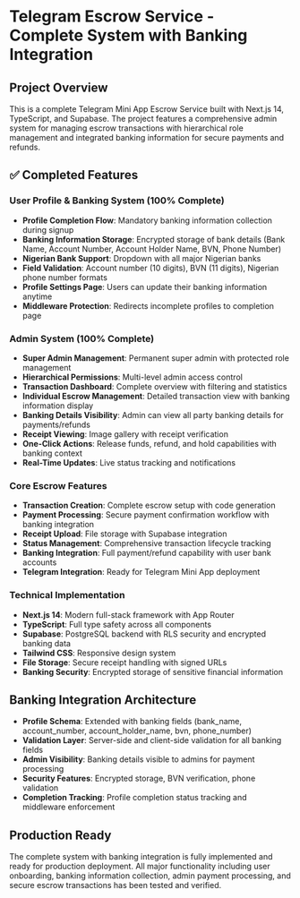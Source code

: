 # Telegram Escrow Service - Complete System with Banking Integration

## Project Overview
This is a complete Telegram Mini App Escrow Service built with Next.js 14, TypeScript, and Supabase. The project features a comprehensive admin system for managing escrow transactions with hierarchical role management and integrated banking information for secure payments and refunds.

## ✅ Completed Features

### User Profile & Banking System (100% Complete)
- **Profile Completion Flow**: Mandatory banking information collection during signup
- **Banking Information Storage**: Encrypted storage of bank details (Bank Name, Account Number, Account Holder Name, BVN, Phone Number)
- **Nigerian Bank Support**: Dropdown with all major Nigerian banks
- **Field Validation**: Account number (10 digits), BVN (11 digits), Nigerian phone number formats
- **Profile Settings Page**: Users can update their banking information anytime
- **Middleware Protection**: Redirects incomplete profiles to completion page

### Admin System (100% Complete)
- **Super Admin Management**: Permanent super admin with protected role management
- **Hierarchical Permissions**: Multi-level admin access control  
- **Transaction Dashboard**: Complete overview with filtering and statistics
- **Individual Escrow Management**: Detailed transaction view with banking information display
- **Banking Details Visibility**: Admin can view all party banking details for payments/refunds
- **Receipt Viewing**: Image gallery with receipt verification
- **One-Click Actions**: Release funds, refund, and hold capabilities with banking context
- **Real-Time Updates**: Live status tracking and notifications

### Core Escrow Features
- **Transaction Creation**: Complete escrow setup with code generation
- **Payment Processing**: Secure payment confirmation workflow with banking integration
- **Receipt Upload**: File storage with Supabase integration
- **Status Management**: Comprehensive transaction lifecycle tracking
- **Banking Integration**: Full payment/refund capability with user bank accounts
- **Telegram Integration**: Ready for Telegram Mini App deployment

### Technical Implementation
- **Next.js 14**: Modern full-stack framework with App Router
- **TypeScript**: Full type safety across all components
- **Supabase**: PostgreSQL backend with RLS security and encrypted banking data
- **Tailwind CSS**: Responsive design system
- **File Storage**: Secure receipt handling with signed URLs
- **Banking Security**: Encrypted storage of sensitive financial information

## Banking Integration Architecture
- **Profile Schema**: Extended with banking fields (bank_name, account_number, account_holder_name, bvn, phone_number)
- **Validation Layer**: Server-side and client-side validation for all banking fields
- **Admin Visibility**: Banking details visible to admins for payment processing
- **Security Features**: Encrypted storage, BVN verification, phone validation
- **Completion Tracking**: Profile completion status tracking and middleware enforcement

## Production Ready
The complete system with banking integration is fully implemented and ready for production deployment. All major functionality including user onboarding, banking information collection, admin payment processing, and secure escrow transactions has been tested and verified.
